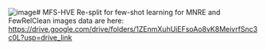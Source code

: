 ![image](https://github.com/user-attachments/assets/b04074ba-06a7-4780-89c6-21d5b9e8edbd)# MFS-HVE
Re-split for few-shot learning for MNRE and FewRelClean images data are here: https://drive.google.com/drive/folders/1ZEnmXuhUiEFsoAo8vK8MeivrfSnc3c0L?usp=drive_link
